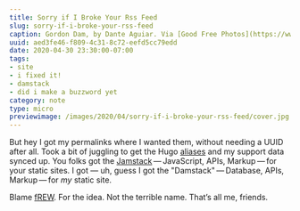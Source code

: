 ```yaml
---
title: Sorry if I Broke Your Rss Feed
slug: sorry-if-i-broke-your-rss-feed
caption: Gordon Dam, by Dante Aguiar. Via [Good Free Photos](https://www.goodfreephotos.com/other-landscapes/gordon-dam-and-beautiful-landscape.jpg.php)
uuid: aed3fe46-f809-4c31-8c72-eefd5cc79edd
date: 2020-04-30 23:30:00-07:00
tags:
- site
- i fixed it!
- damstack
- did i make a buzzword yet
category: note
type: micro
previewimage: /images/2020/04/sorry-if-i-broke-your-rss-feed/cover.jpg
---
```

But hey I got my permalinks where I wanted them, without needing a UUID
after all. Took a bit of juggling to get the Hugo
[aliases](https://gohugo.io/content-management/urls/#aliases) and my
support data synced up. You folks got the
[Jamstack](https://jamstack.org) — JavaScript, APIs, Markup — for your
static sites. I got — uh, guess I got the "Damstack" — Database, APIs,
Markup — for *my* static site.

Blame
[fREW](https://blog.afoolishmanifesto.com/posts/hugo-unix-vim-integration/#advanced-unix-tools).
For the idea. Not the terrible name. That’s all me, friends.